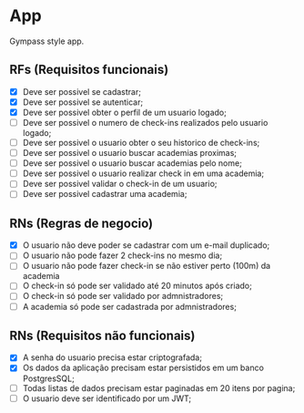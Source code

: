 # App

Gympass style app.

## RFs (Requisitos funcionais)

- [x] Deve ser possivel se cadastrar;
- [x] Deve ser possivel se autenticar;
- [x] Deve ser possivel obter o perfil de um usuario logado;
- [ ] Deve ser possivel o numero de check-ins realizados pelo usuario logado;
- [ ] Deve ser possivel o usuario obter o seu historico de check-ins;
- [ ] Deve ser possivel o usuario buscar academias proximas;
- [ ] Deve ser possivel o usuario buscar academias pelo nome;
- [ ] Deve ser possivel o usuario realizar check in em uma academia;
- [ ] Deve ser possivel validar o check-in de um usuario;
- [ ] Deve ser possivel cadastrar uma academia;

## RNs (Regras de negocio)

- [x] O usuario não deve poder se cadastrar com um e-mail duplicado;
- [ ] O usuario não pode fazer 2 check-ins no mesmo dia;
- [ ] O usuario não pode fazer check-in se não estiver perto (100m) da academia
- [ ] O check-in só pode ser validado até 20 minutos após criado;
- [ ] O check-in só pode ser validado por admnistradores;
- [ ] A academia só pode ser cadastrada por admnistradores;

## RNs (Requisitos não funcionais)

- [x] A senha do usuario precisa estar criptografada;
- [x] Os dados da aplicação precisam estar persistidos em um banco PostgresSQL;
- [ ] Todas listas de dados precisam estar paginadas em 20 itens por pagina;
- [ ] O usuario deve ser identificado por um JWT;
